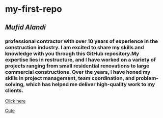 # my-first-repo

## **_Mufid Alandi_**


### professional contractor with over 10 years of experience in the construction industry. I am excited to share my skills and knowledge with you through this GitHub repository.My expertise lies in restructure, and I have worked on a variety of projects ranging from small residential renovations to large commercial constructions. Over the years, I have honed my skills in project management, team coordination, and problem-solving, which has helped me deliver high-quality work to my clients.

[Click here](https://www.youtube.com/watch?v=1t8kAbUg4t4) 


[Cute](https://www.pinterest.com/pin/839288080541306256/)
